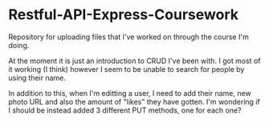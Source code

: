 # Restful-API-Express-Coursework
Repository for uploading files that I've worked on through the course I'm doing. 

At the moment it is just an introduction to CRUD I've been with.  I got most of it working (I think)
however I seem to be unable to search for people by using their name.  
 
In addition to this, when I'm editting a user, I need to add their name, new photo URL and also the
amount of "likes" they have gotten.  I'm wondering if I should be instead added 3 different PUT
methods, one for each one?

